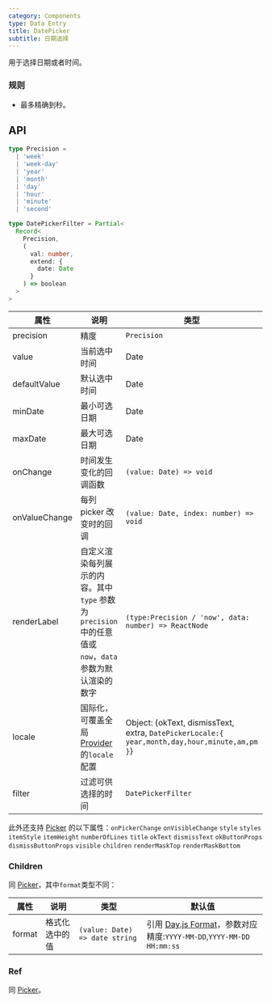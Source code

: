 ```yaml
---
category: Components
type: Data Entry
title: DatePicker
subtitle: 日期选择
---
```


用于选择日期或者时间。

### 规则
- 最多精确到秒。


## API

```ts
type Precision =
  | 'week'
  | 'week-day'
  | 'year'
  | 'month'
  | 'day'
  | 'hour'
  | 'minute'
  | 'second'

type DatePickerFilter = Partial<
  Record<
    Precision,
    (
      val: number,
      extend: {
        date: Date
      }
    ) => boolean
  >
>
```

属性 | 说明 | 类型 | 默认值 | 版本
----|-----|------|------|------
| precision  | 精度 | `Precision` | `day` |`5.1.0`|
| value | 当前选中时间 | Date | 无 ||
| defaultValue | 默认选中时间 | Date | 无 ||
| minDate   | 最小可选日期 | Date  |  2000-1-1  ||
| maxDate   | 最大可选日期 | Date  |  2030-1-1  ||
| onChange   | 时间发生变化的回调函数  | `(value: Date) => void` | - ||
| onValueChange | 每列 picker 改变时的回调 | `(value: Date, index: number) => void` | - ||
| renderLabel | 自定义渲染每列展示的内容。其中 `type` 参数为 `precision` 中的任意值或 `now`，`data` 参数为默认渲染的数字 | `(type:Precision / 'now', data: number) => ReactNode` | - ||
| locale | 国际化，可覆盖全局[Provider](/components/provider-cn)的`locale`配置 | Object: {okText, dismissText, extra, `DatePickerLocale:{ year,month,day,hour,minute,am,pm }`} | - |
| filter  | 过滤可供选择的时间 | `DatePickerFilter` | - | `5.1.0` |


此外还支持 [Picker](/components/picker-cn) 的以下属性：`onPickerChange` `onVisibleChange` `style` `styles` `itemStyle` `itemHeight` `numberOfLines` `title` `okText` `dismissText` `okButtonProps` `dismissButtonProps` `visible` `children` `renderMaskTop` `renderMaskBottom`

### Children
同 [Picker](/components/picker-cn#children)，其中`format`类型不同：

属性 | 说明 | 类型 | 默认值
----|-----|------|------
| format  | 格式化选中的值 |`(value: Date) => date string` | 引用 [Day.js Format](https://day.js.org/docs/en/parse/string-format)，参数对应精度:`YYYY-MM-DD`,`YYYY-MM-DD HH:mm:ss`|

### Ref
同 [Picker](/components/picker-cn#ref)。
